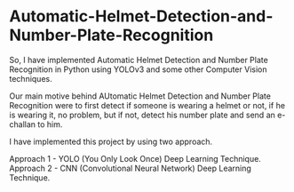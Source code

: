 # Automatic-Helmet-Detection-and-Number-Plate-Recognition

So, I have implemented Automatic Helmet Detection and Number Plate Recognition in Python using YOLOv3 and some other Computer Vision techniques.

Our main motive behind AUtomatic Helmet Detection and Number Plate Recognition were to first detect if someone is wearing a helmet or not, if he is wearing it, no problem, but if not, detect his number plate and send an e-challan to him.

I have implemented this project by using two approach.

Approach 1 - YOLO (You Only Look Once) Deep Learning Technique.
Approach 2 - CNN (Convolutional Neural Network) Deep Learning Technique.
